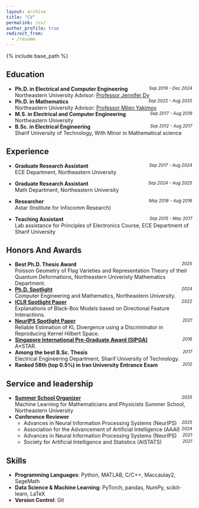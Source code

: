 ```yaml
---
layout: archive
title: "CV"
permalink: /cv/
author_profile: true
redirect_from:
  - /resume
---
```


{% include base_path %}
<span style="float:right">
<a href="{{ base_path }}/files/cv.pdf" class="btn btn--primary" target="_blank">
  <i class="fas fa-file-pdf fa-3x"></i>
</a>
</span>


## Education
* **Ph.D. in Electrical and Computer Engineering** <span style="float:right"><small><i>Sep 2019 - Dec 2024</i></small></span><br>
  Northeastern University
  Advisor: [Professor Jennifer Dy](https://coe.northeastern.edu/people/dy-jennifer/)
* **Ph.D. in Mathematics** <span style="float:right"><small><i>Sep 2022 - Aug 2025</i></small></span><br>
  Northeastern University
  Advisor: [Professor  Milen Yakimov](https://yakimov.sites.northeastern.edu/)
* **M.S. in Electrical and Computer Engineering** <span style="float:right"><small><i>Sep 2017 - Aug 2019</i></small></span><br>
  Northeastern University
* **B.Sc. in Electrical Engineering** <span style="float:right"><small><i>Sep 2012 - Aug 2017</i></small></span><br>
  Sharif University of Technology, With Minor in Mathematical science

## Experience
* **Graduate Research Assistant** <span style="float:right"><small><i>Sep 2017 - Aug 2024</i></small></span><br>
  ECE Department, Northeastern University

* **Graduate Research Assistant** <span style="float:right"><small><i>Sep 2024 - Aug 2025</i></small></span><br>
  Math Department, Northeastern University

* **Researcher** <span style="float:right"><small><i>May 2016 - Aug 2016</i></small></span><br>
  Astar (Institute for Infocomm Research)

* **Teaching Assistant** <span style="float:right"><small><i>Sep 2015 - May 2017</i></small></span><br>
  Lab assistance for Principles of Electronics Course, ECE Department of Sharif University

## Honors And Awards
* **Best Ph.D. Thesis Award** <span style="float:right"><small><i>2025</i></small></span><br>
  Poisson Geometry of Flag Varieties and Representation Theory of their Quantum Deformations, Northeastern Univeristy Mathematics Department. 
* [**Ph.D. Spotlight**](https://coe.northeastern.edu/news/phd-spotlight-aria-masoomi-phd24-computer-engineering-and-mathematics/) <span style="float:right"><small><i>2024</i></small></span><br>
  Computer Engineering and Mathematics, Northeastern University. 
* [**ICLR Spotlight Paper**](https://openreview.net/forum?id=45Mr7LeKR9) <span style="float:right"><small><i>2022</i></small></span><br>
  Explanations of Black-Box Models based on Directional Feature Interactions. 
* [**NeurIPS Spotlight Paper**](https://neurips.cc/virtual/2021/spotlight/27161)  <span style="float:right"><small><i>2021</i></small></span><br>
  Reliable Estimation of KL Divergence using a Discriminator in Reproducing Kernel Hilbert Space.
* [**Singapore International Pre-Graduate Award (SIPGA)**](https://www.a-star.edu.sg/Scholarships/for-undergraduate-studies/singapore-international-pre-graduate-award-sipga) <span style="float:right"><small><i>2016</i></small></span><br>
  A*STAR. 
* **Among the best B.Sc. Thesis** <span style="float:right"><small><i>2017</i></small></span><br>
   Electrical Engineering Department, Sharif University of Technology. 
* **Ranked 58th (top 0.5%) in Iran University Entrance Exam** <span style="float:right"><small><i>2012</i></small></span>
  
## Service and leadership
* [**Summer School Organizer**](https://sites.google.com/view/rtg-northeastern/graduate/summer-schools/ml-summer-school-2025/people?authuser=0) <span style="float:right"><small><i>2025</i></small></span><br>
  Machine Learning for Mathematicians and Physicists Summer School, Northeastern University 
* **Conference Reviewer**
  * Advances in Neural Information Processing Systems (NeurIPS) <span style="float:right"><small><i>2025</i></small></span>
  * Association for the Advancement of Artificial Intelligence (AAAI) <span style="float:right"><small><i>2024</i></small></span>
  * Advances in Neural Information Processing Systems (NeurIPS) <span style="float:right"><small><i>2021</i></small></span>
  * Society for Artificial Intelligence and Statistics (AISTATS) <span style="float:right"><small><i>2021</i></small></span>

## Skills
* **Programming Languages**: Python, MATLAB, C/C++, Maccaulay2, SageMath
* **Data Science & Machine Learning**: PyTorch, pandas, NumPy, scikit-learn, LaTeX
* **Version Control**: Git